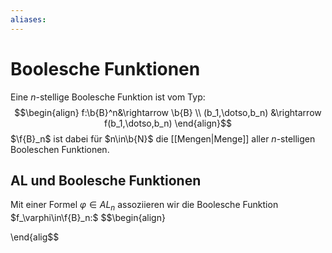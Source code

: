 ```yaml
---
aliases: 
---
```

$\newcommand{\f}[1]{\mathcal{#1}}\newcommand{\F}[1]{\mathfrak{#1}}\newcommand{\b}[1]{\mathbb{#1}}$
# Boolesche Funktionen 
Eine $n$-stellige Boolesche Funktion ist vom Typ:
$$\begin{align}
f:\b{B}^n&\rightarrow \b{B} \\
(b_1,\dotso,b_n) &\rightarrow f(b_1,\dotso,b_n)
\end{align}$$
$\f{B}_n$ ist dabei für $n\in\b{N}$ die [[Mengen|Menge]] aller $n$-stelligen Booleschen Funktionen.

## AL und Boolesche Funktionen
Mit einer Formel $\varphi\in AL_n$ assoziieren wir die Boolesche Funktion $f_\varphi\in\f{B}_n:$
$$\begin{align}

\end{alig$$